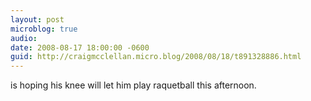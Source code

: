 ```yaml
---
layout: post
microblog: true
audio: 
date: 2008-08-17 18:00:00 -0600
guid: http://craigmcclellan.micro.blog/2008/08/18/t891328886.html
---
```

is hoping his knee will let him play raquetball this afternoon.
